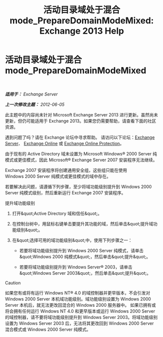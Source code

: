 ﻿---
title: '活动目录域处于混合 mode_PrepareDomainModeMixed: Exchange 2013 Help'
TOCTitle: 活动目录域处于混合 mode_PrepareDomainModeMixed
ms:assetid: 97c9f480-7a2b-482e-8f51-f7b965fe1556
ms:mtpsurl: https://technet.microsoft.com/zh-cn/library/ms.exch.setupreadiness.preparedomainmodemixed(v=EXCHG.150)
ms:contentKeyID: 50491103
ms.date: 05/21/2018
mtps_version: v=EXCHG.150
ms.translationtype: MT
---

# 活动目录域处于混合 mode\_PrepareDomainModeMixed

 

_**适用于：** Exchange Server_

_**上一次修改主题：** 2012-06-05_

此主题中的内容尚未针对 Microsoft Exchange Server 2013 进行更新。虽然尚未更新，但仍可能适用于 Exchange 2013。如果您仍需要帮助，请查看下面的社区资源。

遇到问题了吗？请在 Exchange 论坛中寻求帮助。 请访问以下论坛：[Exchange Server](https://go.microsoft.com/fwlink/p/?linkid=60612)、 [Exchange Online](https://go.microsoft.com/fwlink/p/?linkid=267542) 或 [Exchange Online Protection](https://go.microsoft.com/fwlink/p/?linkid=285351)。

由于现有的 Active Directory 域未设置为 Microsoft Windows® 2000 Server 纯模式或更佳模式，因此 Microsoft® Exchange Server 2007 安装程序无法继续。

Exchange 2007 安装程序将创建通用安全组，这些组只能在使用 Windows 2000 Server 纯模式或更佳模式的域中存在。

若要解决此问题，请遵循下列步骤，至少将域功能级别提升到 Windows 2000 Server 纯模式级别，然后重新运行 Exchange 2007 安装程序。

提升域功能级别

1.  打开\&quot;Active Directory 域和信任\&quot;。

2.  在控制台树中，用鼠标右键单击要提升其功能的域，然后单击\&quot;提升域功能级别\&quot;。

3.  在\&quot;选择可用的域功能级别\&quot;中，使用下列步骤之一：
    
      - 若要将域功能级别提升到 Windows 2000 Server 纯模式，请单击\&quot;Windows 2000 纯模式\&quot;，然后单击\&quot;提升\&quot;。
    
      - 若要将域功能级别提升到 Windows Server® 2003，请单击\&quot;Windows Server 2003\&quot;，然后单击\&quot;提升\&quot;。

> [!CAUTION]
> 如果您有或将有运行 Windows NT® 4.0 的域控制器并更早版本，不会引发对 Windows 2000 Server 本机域功能级别。域功能级别设置为 Windows 2000 Server 本机后，就无法更改回混合的 Windows 2000 服务器中。
> 如果已拥有或将会拥有任何运行 Windows NT 4.0 和更早版本或运行 Windows 2000 Server 的域控制器，请不要将域功能级别提升到 Windows Server 2003。将域功能级别设置为 Windows Server 2003 后，无法将其更改回到 Windows 2000 Server 混合模式或 Windows 2000 Server 纯模式。

